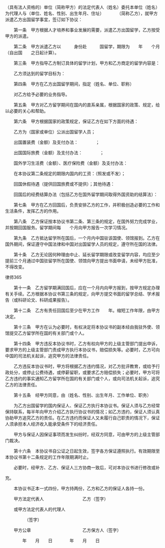 
 （具有法人资格的）单位（简称甲方）的法定代表人（姓名）委托本单位（姓名）为代理人与（单位、姓名、性别、出生年月、住址）　　　　（简称乙方），就甲方派遣乙方出国留学事宜，签订如下协议： 

　　第一条　甲方根据人才培养和事业发展的需要，派遣乙方出国留学，乙方按受甲方的派遣。 

　　第二条　甲方派遣乙方以　　　身份赴　　　国留学，期限为　　年　　个月（自出国　　之日起计算）。 

　　第三条　甲方指导乙方制订具体的留学计划，甲方和乙方商定的留学内容是： 

　　乙方须达到的留学目标为： 

　　第四条　甲方在乙方出国留学期间，指定（姓名、单位、职称） 

　　对乙方给予必要的业务指导。 

　　第五条　甲方对乙方留学期间在国内的直系亲属，根据国家的政策、规定，给以必要的关心和帮助。 

　　第六条　甲方根据国家的政策规定，保证乙方在如下方面的待遇： 

　　乙方为（国家或单位）公派出国留学人员； 

　　出国置装费（金额）及支付办法：　　　　； 

　　出国国际旅费（金额）及支付办法：　　　　； 

　　国外学习生活费（金额）、医疗保险费（金额）及支付办法： 

　　在本协议第二条规定的期限内国内的工资：（照发或不发）； 

　　回国休假待遇（提供回国旅费或不提供）；其他待遇： 

　　回国后的经费结算办法（包括乙方在国外留学期间取得外国资助的结算法）：
 
　　第七条　甲方在乙方回国后，负责安排乙方的工作，并积极创造必要的工作和生活条件，发挥乙方的作用。 

　　第八条　乙方保证按本协议书第二条、第三条的规定，在国外努力完成学业，并按期回国服务。留学期间每　　个月向甲方报告一次学习情况。

　　第九条　乙方抵达留学所在国后，一个月内中国驻该国使、领馆报到。乙方在国外期间，保证遵守中国法律和中国对出国留学人员的规定，遵守所在国的法律。 

　　第十条　乙方无论因何种理由中止、延长留学期限或改变留学内容，均应至少提前三个月通过中国驻留学所在国使、领馆向甲方提出书面申请，未经甲方批准，不得改变。 




 
律师365








　　第十一条　乙方留学期满回国后，应在一个月内向甲方报到，按甲方规定办理有关手续。乙方根据本协议书第三条的规定，向甲方提交书面的留学总结、学术报告（或科研论文、科研成果报告）。 



　　第十二条　乙方有责任回国后至少在甲方工作　　年。缩短工作年限，由甲方决定。 



　　第十三条　甲方在认为必要时，有权决定将本协议书的副本经由我驻外使、领馆提交乙方留学所在国的有关部门或个人。 



　　第十四条　甲方违反本协议书时，乙方有权向甲方的上级主管部门提出申诉，要求甲方的上级主管部门责成甲方执行本协议书，赔偿损失等。必要时，乙方可向中国的司法机关起诉，追究甲方的法律责任。 



　　乙方违反本协议书时，甲方将根据乙方违约情况，对乙方批评教育，或给予行政处分，或停止公费待遇，或停薪留职，或要求乙方赔偿损失；必要时，甲方可将乙方违约的事实通知乙方留学所在国的有关部门或个人，或向司法机关起诉，追究乙方的法律责任。 



　　第十五条　经甲方同意，由（姓名、性别、出生年月、工作单位、职务） 



　　为乙方出国留学的国内保证人、保证乙方执行本协议书。保证人须与乙方经常保持联系，每半年向甲方介绍乙方执行协议书的情况；如乙方违约，保证人须认真协助甲方追究乙方的责任。在乙方违约而保证人又未履行自己职责的情况下，保证人须承担本人经济收入能承受条件下的经济责任。 



　　甲方与保证人因保证事项而发生纠纷时，经双方同意，可由甲方的上级主管部门裁决。 



　　第十六条　本协议书自公证之日起生效，签字各方保证遵照执行。有效期限至本协议书第十二条规定的工作年限期满时止。 



　　必要时，经甲方、乙方、保证人三方协商一致后，可对本协议书进行修改或补 

充。 



　　本协议书正本一式四份，甲方持两份，乙方和乙方的保证人各持一份。 



　　甲方法定代表人　　　　　　　　　乙方（签字） 

　　或甲方法定代表人的代理人 

　　　　　（签字） 

　　甲方公章　　　　　　　　　　　　乙方保方人（签字） 



　　　　年　　月　　日　　　　年　　月　　日 


 

 
 
 
 
 
  


  
 

  


  


  
 
 
 
 

